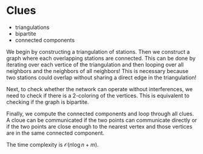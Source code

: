 # Clues

* triangulations
* bipartite
* connected components

We begin by constructing a triangulation of stations. Then we construct a graph where each overlapping stations are connected. This can be done by iterating over each vertice of the triangulation and then looping over all neighbors and the neighbors of all neighbors! This is necessary because two stations could overlap without sharing a direct edge in the triangulation!

Next, to check whether the network can operate without interferences, we need to check if there is a 2-coloring of the vertices. This is equivalent to checking if the graph is bipartite.

Finally, we compute the connected components and loop through all clues. A cloue can be communicated if the two points can communicate directly or if the two points are close enough to the nearest vertex and those vertices are in the same connected component.

The time complexity is $\mathcal{O}(n \log n + m)$.
